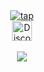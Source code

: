 <div align="center"><a href="https://github.com/tapv"><img src="https://readme-typing-svg.demolab.com/?font=Fira+Code&size=33&duration=3333&color=0046bf&center=true&vCenter=true&width=333&lines=<%208c%20>" alt="tap"></a></div>
<div align="center"><a href="https://discord.com/users/1035323954384089171"><img width="32px" alt="Discord" src="https://cdn.prod.website-files.com/6257adef93867e50d84d30e2/636e0a69f118df70ad7828d4_icon_clyde_blurple_RGB.svg"/></a></div>
<br><div align="center"><img src="https://komarev.com/ghpvc/?username=tap&color=blue"></div>
